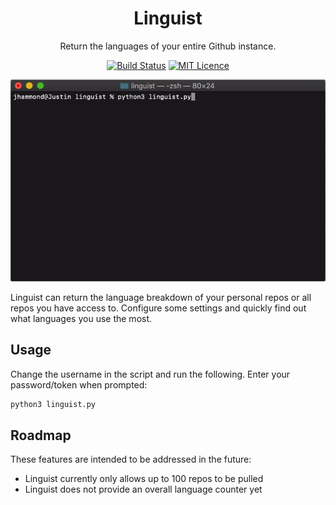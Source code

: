 <div align="center">

# Linguist

Return the languages of your entire Github instance.

[![Build Status](https://travis-ci.org/Justintime50/linguist.svg?branch=master)](https://travis-ci.org/Justintime50/linguist)
[![MIT Licence](https://badges.frapsoft.com/os/mit/mit.svg?v=103)](https://opensource.org/licenses/mit-license.php)

<img src="assets/showcase.gif">

</div>

Linguist can return the language breakdown of your personal repos or all repos you have access to. Configure some settings and quickly find out what languages you use the most.

## Usage

Change the username in the script and run the following. Enter your password/token when prompted:

```bash
python3 linguist.py
```

## Roadmap

These features are intended to be addressed in the future:

- Linguist currently only allows up to 100 repos to be pulled
- Linguist does not provide an overall language counter yet
